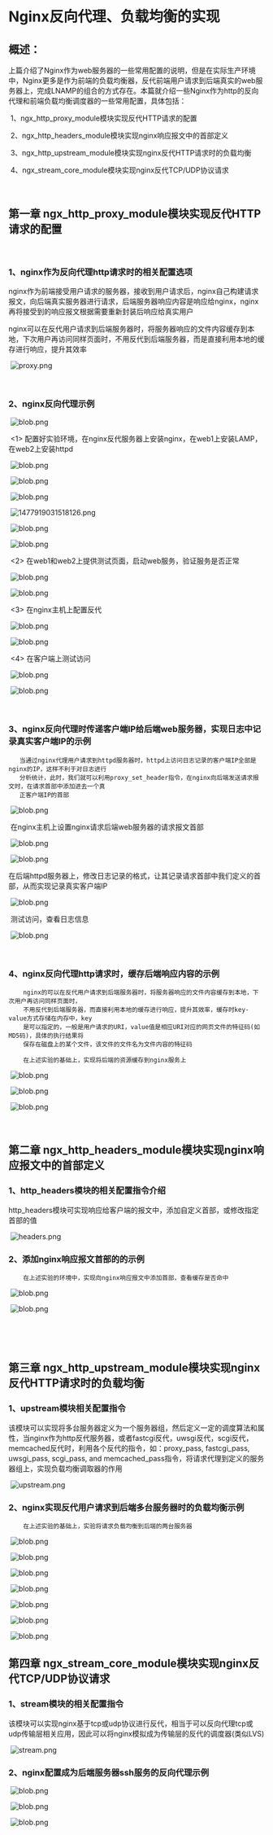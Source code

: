 # Nginx反向代理、负载均衡的实现

## 概述：

​    上篇介绍了Nginx作为web服务器的一些常用配置的说明，但是在实际生产环境中，Nginx更多是作为前端的负载均衡器，反代前端用户请求到后端真实的web服务器上，完成LNAMP的组合的方式存在。本篇就介绍一些Nginx作为http的反向代理和前端负载均衡调度器的一些常用配置，具体包括：

​    1、ngx_http_proxy_module模块实现反代HTTP请求的配置

​    2、ngx_http_headers_module模块实现nginx响应报文中的首部定义

​    3、ngx_http_upstream_module模块实现nginx反代HTTP请求时的负载均衡

​    4、ngx_stream_core_module模块实现nginx反代TCP/UDP协议请求

​                   

## 第一章    ngx_http_proxy_module模块实现反代HTTP请求的配置

​    

###     1、nginx作为反向代理http请求时的相关配置选项

​    nginx作为前端接受用户请求的服务器，接收到用户请求后，nginx自己构建请求报文，向后端真实服务器进行请求，后端服务器响应内容是响应给nginx，nginx再将接受到的响应报文根据需要重新封装后响应给真实用户

​    nginx可以在反代用户请求到后端服务器时，将服务器响应的文件内容缓存到本地，下次用户再访问同样页面时，不用反代到后端服务器，而是直接利用本地的缓存进行响应，提升其效率

​    ![proxy.png](http://www.178linux.com/ueditor/php/upload/image/20161031/1477915962945690.png)

​    

###     2、nginx反向代理示例

​    ![blob.png](http://www.178linux.com/ueditor/php/upload/image/20161031/1477922455917504.png)

​    <1> 配置好实验环境，在nginx反代服务器上安装nginx，在web1上安装LAMP，在web2上安装httpd

​    ![blob.png](http://www.178linux.com/ueditor/php/upload/image/20161031/1477918519312556.png)

​    ![blob.png](http://www.178linux.com/ueditor/php/upload/image/20161031/1477918329185852.png)    

​    ![blob.png](http://www.178linux.com/ueditor/php/upload/image/20161031/1477918436452448.png)

​    ![1477919031518126.png](http://www.178linux.com/ueditor/php/upload/image/20161031/1477922687713248.png)

​    ![blob.png](http://www.178linux.com/ueditor/php/upload/image/20161031/1477919537227640.png)

​    ![blob.png](http://www.178linux.com/ueditor/php/upload/image/20161031/1477919320473742.png)

​    <2> 在web1和web2上提供测试页面，启动web服务，验证服务是否正常

​    ![blob.png](http://www.178linux.com/ueditor/php/upload/image/20161031/1477920939186900.png)

​    ![blob.png](http://www.178linux.com/ueditor/php/upload/image/20161031/1477920999621494.png)

​    <3> 在nginx主机上配置反代

​    ![blob.png](http://www.178linux.com/ueditor/php/upload/image/20161031/1477921416716516.png)

​    ![blob.png](http://www.178linux.com/ueditor/php/upload/image/20161031/1477921510465182.png)

​    <4> 在客户端上测试访问

​    ![blob.png](http://www.178linux.com/ueditor/php/upload/image/20161031/1477921568871476.png)

​    ![blob.png](http://www.178linux.com/ueditor/php/upload/image/20161031/1477922375604680.png)

​              

###     3、nginx反向代理时传递客户端IP给后端web服务器，实现日志中记录真实客户端IP的示例

```
   当通过nginx代理用户请求到httpd服务器时，httpd上访问日志记录的客户端IP全部是nginx的IP，这样不利于对日志进行
   分析统计，此时，我们就可以利用proxy_set_header指令，在nginx向后端发送请求报文时，在请求首部中添加进去一个真
   正客户端IP的首部
```

​    ![blob.png](http://www.178linux.com/ueditor/php/upload/image/20161031/1477923025927243.png)

​    在nginx主机上设置nginx请求后端web服务器的请求报文首部

​    ![blob.png](http://www.178linux.com/ueditor/php/upload/image/20161031/1477923327597345.png)

​    ![blob.png](http://www.178linux.com/ueditor/php/upload/image/20161031/1477923382216398.png)

​    在后端httpd服务器上，修改日志记录的格式，让其记录请求首部中我们定义的首部，从而实现记录真实客户端IP

​    ![blob.png](http://www.178linux.com/ueditor/php/upload/image/20161031/1477923720963209.png)

​    测试访问，查看日志信息

​    ![blob.png](http://www.178linux.com/ueditor/php/upload/image/20161031/1477923852465665.png)

​          

###     4、nginx反向代理http请求时，缓存后端响应内容的示例

```
    nginx的可以在反代用户请求到后端服务器时，将服务器响应的文件内容缓存到本地，下次用户再访问同样页面时，
    不用反代到后端服务器，而直接利用本地的缓存进行响应，提升其效率，缓存时key-value方式存储在内存中，key
    是可以指定的，一般是用户请求的URI，value值是相应URI对应的网页文件的特征码(如MD5码)，具体的执行结果将
    保存在磁盘上的某个文件，该文件的文件名为文件内容的特征码
    
    在上述实验的基础上，实现将后端的资源缓存到nginx服务上
```

​    ![blob.png](http://www.178linux.com/ueditor/php/upload/image/20161031/1477924710445649.png)

​    ![blob.png](http://www.178linux.com/ueditor/php/upload/image/20161031/1477924863363847.png)

​    ![blob.png](http://www.178linux.com/ueditor/php/upload/image/20161031/1477925183182985.png)

​      

## 第二章    ngx_http_headers_module模块实现nginx响应报文中的首部定义

###     1、http_headers模块的相关配置指令介绍

​    http_headers模块可实现响应给客户端的报文中，添加自定义首部，或修改指定首部的值

​    ![headers.png](http://www.178linux.com/ueditor/php/upload/image/20161031/1477916383356650.png)    

###     2、添加nginx响应报文首部的的示例

```
    在上述实验的环境中，实现向nginx响应报文中添加首部，查看缓存是否命中
```

​    ![blob.png](http://www.178linux.com/ueditor/php/upload/image/20161101/1477959994939932.png)

​    ![blob.png](http://www.178linux.com/ueditor/php/upload/image/20161101/1477960648317846.png)

​    

​      

## 第三章    ngx_http_upstream_module模块实现nginx反代HTTP请求时的负载均衡

###     1、upstream模块相关配置指令

​    该模块可以实现将多台服务器定义为一个服务器组，然后定义一定的调度算法和属性，当nginx作为http反代服务器，或者fastcgi反代，uwsgi反代，scgi反代，memcached反代时，利用各个反代的指令，如：proxy_pass, fastcgi_pass, uwsgi_pass, scgi_pass, and memcached_pass指令，将请求代理到定义的服务器组上，实现负载均衡调取器的作用

​    ![upstream.png](http://www.178linux.com/ueditor/php/upload/image/20161031/1477916473406995.png)

###     2、nginx实现反代用户请求到后端多台服务器时的负载均衡示例

```
    在上述实验的基础上，实验将请求负载均衡到后端的两台服务器
```

​    ![blob.png](http://www.178linux.com/ueditor/php/upload/image/20161101/1477962271602774.png)

​    ![blob.png](http://www.178linux.com/ueditor/php/upload/image/20161101/1477962342995456.png)

​    ![blob.png](http://www.178linux.com/ueditor/php/upload/image/20161101/1477962363391188.png)

​    ![blob.png](http://www.178linux.com/ueditor/php/upload/image/20161101/1477962488183317.png)    

​    ![blob.png](http://www.178linux.com/ueditor/php/upload/image/20161101/1477962532151407.png)

​    ![blob.png](http://www.178linux.com/ueditor/php/upload/image/20161101/1477964804691075.png)   

​    ![blob.png](http://www.178linux.com/ueditor/php/upload/image/20161101/1477964855247030.png)

## 第四章    ngx_stream_core_module模块实现nginx反代TCP/UDP协议请求

###     1、stream模块的相关配置指令

​    该模块可以实现nginx基于tcp或udp协议进行反代，相当于可以反向代理tcp或udp传输层相关应用，因此可以将nginx模拟成为传输层的反代的调度器(类似LVS)

​    ![stream.png](http://www.178linux.com/ueditor/php/upload/image/20161101/1477964083345836.png)

###     2、nginx配置成为后端服务器ssh服务的反向代理示例

​    ![blob.png](http://www.178linux.com/ueditor/php/upload/image/20161101/1477963822354889.png)

​    ![blob.png](http://www.178linux.com/ueditor/php/upload/image/20161101/1477963594412018.png)

​    ![blob.png](http://www.178linux.com/ueditor/php/upload/image/20161101/1477963644301344.png)